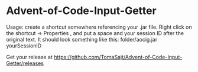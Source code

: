 # Advent-of-Code-Input-Getter
 Usage: create a shortcut somewhere referencing your .jar file. Right click on the shortcut -> Properties , and put a space and your session ID after the original text. It should look something like this: folder/aocig.jar yourSessionID
 
Get your release at https://github.com/TomaSajt/Advent-of-Code-Input-Getter/releases
